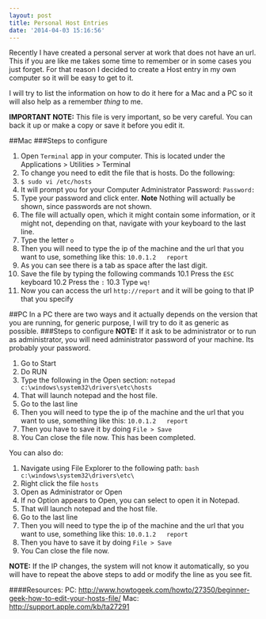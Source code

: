 ```yaml
---
layout: post
title: Personal Host Entries
date: '2014-04-03 15:16:56'
---
```


Recently I have created a personal server at work that does not have an url. This if you are like me takes some time to remember or in some cases you just forget. For that reason I decided to create a Host entry in my own computer so it will be easy to get to it.

I will try to list the information on how to do it here for a Mac and a PC so it will also help as a remember *thing* to me.

**IMPORTANT NOTE:** This file is very important, so be very careful. You can back it up or make a copy or save it before you edit it.

##Mac
###Steps to configure
1. Open `Terminal` app in your computer. This is located under the Applications > Utilities > Terminal
2. To change you need to edit the file that is hosts. Do the following:
3. `$ sudo vi /etc/hosts`
4. It will prompt you for your Computer Administrator Password: `Password:`
5. Type your password and click enter. **Note** Nothing will actually be shown, since passwords are not shown.
6. The file will actually open, which it might contain some information, or it might not, depending on that, navigate with your keyboard to the last line.
7. Type the letter `o`
8. Then you will need to type the ip of the machine and the url that you want to use, something like this:
`10.0.1.2 	report`
9. As you can see there is a tab as space after the last digit.
10. Save the file by typing the following commands
10.1 Press the `ESC` keyboard
10.2 Press the `:`
10.3 Type `wq!`
11. Now you can access the url `http://report` and it will be going to that IP that you specify


##PC
In a PC there are two ways and it actually depends on the version that you are running, for generic purpose, I will try to do it as generic as possible.
###Steps to configure
**NOTE:** If it ask to be administrator or to run as administrator, you will need administrator password of your machine. Its probably your password.
1. Go to Start
2. Do RUN
3. Type the following in the Open section: `notepad c:\windows\system32\drivers\etc\hosts`
4. That will launch notepad and the host file.
5. Go to the last line
6. Then you will need to type the ip of the machine and the url that you want to use, something like this:
`10.0.1.2 	report`
7. Then you have to save it by doing `File > Save`
8. You Can close the file now.
This has been completed.

You can also do:
1. Navigate using File Explorer to the following path: ```bash c:\windows\system32\drivers\etc\```
2. Right click the file `hosts` 
3. Open as Administrator or Open
4. If no Option appears to Open, you can select to open it in Notepad.
4. That will launch notepad and the host file.
5. Go to the last line
6. Then you will need to type the ip of the machine and the url that you want to use, something like this:
`10.0.1.2 	report`
7. Then you have to save it by doing `File > Save`
8. You Can close the file now.



**NOTE:** If the IP changes, the system will not know it automatically, so you will have to repeat the above steps to add or modify the line as you see fit.

####Resources:
PC: http://www.howtogeek.com/howto/27350/beginner-geek-how-to-edit-your-hosts-file/
Mac: http://support.apple.com/kb/ta27291
